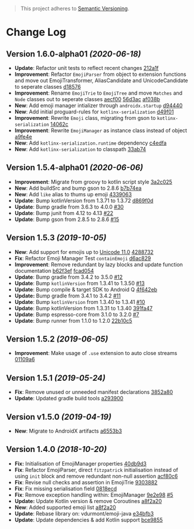 > This project adheres to [Semantic Versioning](http://semver.org/).

Change Log
==========

Version 1.6.0-alpha01 *(2020-06-18)*
----------------------------

* **Update**: Refactor unit tests to reflect recent changes [212a1f](https://github.com/AniTrend/android-emojify/commit/212a1f82aa0ec593766de2ebdf5234468176d61d)
* **Improvement**: Refactor `EmojiParser` from object to extension functions and move out  EmojiTransformer, AliasCandidate and UnicodeCandidate to seperate classes [d18576](https://github.com/AniTrend/android-emojify/commit/d185767b7f66d55d383948ad31d1aa59f2a24911)
* **Improvement**: Rename `EmojiTrie` to `EmojiTree` and move `Matches` and `Node` classes out to seperate classes [aecf00](https://github.com/AniTrend/android-emojify/commit/aecf003153ed3ae6b4a10c4229312e18641e9506) [56d3ac](https://github.com/AniTrend/android-emojify/commit/56d3acf88d83fe189adb08f904310ee44dcc6bf9) [af038b](https://github.com/AniTrend/android-emojify/commit/af038bca2871c7ed7ac0c81b090d8fe82eac7392)
* **New**: Add emoji manager intializer through `androidx.startup` [d94440](https://github.com/AniTrend/android-emojify/commit/d9444085b9b53d9cb871e704129d1efb881edcf2)
* **New**: Add initial proguard-rules for `kotlinx-serialization` [d49f01](https://github.com/AniTrend/android-emojify/commit/d49f01286dd7b3c42f0f39fc351c21eb794a8381)
* **Improvement**: Rewrite `Emoji` class, migrating from gson to `kotlinx-serialization` [14062c](https://github.com/AniTrend/android-emojify/commit/14062ce77866bc4365655d005dc1d0a3b7ee47cb)
* **Improvement**: Rewrite `EmojiManager` as instance class instead of object [a9fe4e](https://github.com/AniTrend/android-emojify/commit/a9fe4ebc7b53cbaf28eedbd2fb50113fc8220e7e)
* **New**: Add `kotlinx-serialization.runtime` dependency [c4edfa](https://github.com/AniTrend/android-emojify/commit/c4edfa04f377fa2dea627a2b0f48077ddacf615e)
* **New**: Add `kotlinx-serialization` to classpath [33ab74](https://github.com/AniTrend/android-emojify/commit/33ab743c6ae03c3ed37451d68b6c4864c9fd6c5d)

Version 1.5.4-alpha01 *(2020-06-06)*
----------------------------

* **Improvement**: Migrate from groovy to kotlin script style [3a2c025](https://github.com/AniTrend/android-emojify/commit/3a2c02530c2fd4ebf4f9a6d4fe8dce5bfbd32557)
* **New**: Add buildSrc and bump gson to 2.8.6 [b7b74ea](https://github.com/AniTrend/android-emojify/commit/b7b74ea6aadb18acd0fbdae483b99c9cd0143d8f)
* **New**: Add `like` alias to thums up emoji [4339063](https://github.com/AniTrend/android-emojify/commit/433906333f5230624d056e425943ace7dce5aa9b)
* **Update**: Bump kotlinVersion from 1.3.71 to 1.3.72 [d869f0d]()
* **Update**: Bump gradle from 3.6.3 to 4.0.0 [#30](https://github.com/AniTrend/android-emojify/pull/30)
* **Update**: Bump junit from 4.12 to 4.13 [#22](https://github.com/AniTrend/android-emojify/pull/22)
* **Update**: Bump gson from 2.8.5 to 2.8.6 [#15](https://github.com/AniTrend/android-emojify/pull/15)

Version 1.5.3 *(2019-10-05)*
----------------------------

* **New**: Add support for emojis up to [Unicode 11.0](https://emojipedia.org/unicode-11.0/) [4288732](https://github.com/AniTrend/android-emojify/commit/428873250dc5865d268aae36bbd459d0306b3167)
* **Fix**: Refactor Emoji Manager Test `containEmoji` [d6ac829](https://github.com/AniTrend/android-emojify/commit/d6ac82975d251c8cd03157c49a3cd712c13f5799)
* **Improvement**: Remove redundant by lazy blocks and update function documentation [b62f3ef](https://github.com/AniTrend/android-emojify/commit/b62f3ef789a1911458db69568bdb27f89c68e5a0) [fcad054](https://github.com/AniTrend/android-emojify/commit/fcad05446f0438cfe0e3284e8aad1ed7e13c0222)
* **Update**: Bump gradle from 3.4.2 to 3.5.0 [#12](https://github.com/AniTrend/android-emojify/pull/12)
* **Update**: Bump `kotlinVersion` from 1.3.41 to 1.3.50 [#13](https://github.com/AniTrend/android-emojify/pull/13)
* **Update**: Bump compile & target SDK to Android Q [4f642eb](https://github.com/AniTrend/android-emojify/commit/4f642eb803c16f3dbdd92ac8a1d9ce068a130ad5)
* **Update:** Bump gradle from 3.4.1 to 3.4.2 [#11](https://github.com/AniTrend/android-emojify/pull/11)
* **Update**: Bump `kotlinVersion` from 1.3.40 to 1.3.41 [#10](https://github.com/AniTrend/android-emojify/pull/10)
* **Update**: Bump kotlinVersion from 1.3.31 to 1.3.40 [391fa47](https://github.com/AniTrend/android-emojify/commit/391fa47974f7831713e43b60f12bfb4df6e4280d)
* **Update**: Bump espresso-core from 3.1.0 to 3.2.0 [#7](https://github.com/AniTrend/android-emojify/pull/7)
* **Update**: Bump runner from 1.1.0 to 1.2.0 [22b10c5](https://github.com/AniTrend/android-emojify/commit/22b10c5b385bf2a4347e1b70daf797787b491317)

Version 1.5.2 *(2019-06-05)*
----------------------------

* **Improvement**: Make usage of `.use` extension to auto close streams [01109a6](https://github.com/AniTrend/android-emojify/commit/01109a664ec943c946bca4b58cd7b7e844c49a2e) 

Version 1.5.1 *(2019-05-24)*
----------------------------

* **Fix**: Remove unused or unneeded manifest declarations [3852a80](https://github.com/AniTrend/android-emojify/commit/3852a80ca9cfa43a5344e3ee774d0b58adc5bf44)
* **Update**: Updated gradle build tools [a293900](https://github.com/AniTrend/android-emojify/commit/a293900ad90f04f9ef6174e7347f974c142cef01)

Version v1.5.0 *(2019-04-19)*
----------------------------

* **New**: Migrate to AndroidX artifacts [a6553b3](https://github.com/AniTrend/android-emojify/commit/a6553b32e2073ea49849b343f2eecd78a02c6174)

Version 1.4.0 *(2018-10-20)*
----------------------------

* **Fix:** Initialisation of EmojiManager properties [40db9d3](https://github.com/AniTrend/android-emojify/commit/40db9d332580d28d67e526296037036d72ff5ba3)
* **Fix**: Refactor EmojiParser, direct `fitzpatrick` initialisation instead of using `init` block and remove redundant non-null assertion [acf80c6](https://github.com/AniTrend/android-emojify/commit/acf80c658b2686fc2df7501c771f6722310505a3)
* **Fix**: Revise null checks and assertion in EmojiTrie [9303882](https://github.com/AniTrend/android-emojify/commit/93038829589dc25f0308d8052291261e3c0839eb)
* **Fix**: Fix missing serialisation field [0818ecd](https://github.com/AniTrend/android-emojify/commit/0818ecd2cd75d7c5b26f56fa07ef22b70413781d)
* **Fix**: Remove exception handling within: EmojiManager [9e2e98](https://github.com/AniTrend/android-emojify/commit/9e2e98a7578af3f4bcf28e2dbdae2245e819d209) [#5](https://github.com/AniTrend/android-emojify/pull/5)
* **Update:** Update Kotlin version & remove Coroutines [a8f2a20](https://github.com/AniTrend/android-emojify/commit/a8f2a20be3ccfcfc7ff5f4047a6b88461786f72d)
* **New**: Added supported emoji list [a8f2a20](https://github.com/AniTrend/android-emojify/commit/a8f2a20be3ccfcfc7ff5f4047a6b88461786f72d)
* **Update**: Rebase library on: vdurmont/emoji-java [e34bfb3](https://github.com/AniTrend/android-emojify/commit/e34bfb31c5f4f3a10535e7cf014e9c1ec4fea0cc)
* **Update**: Update dependencies & add Kotlin support [bce9855](https://github.com/AniTrend/android-emojify/commit/bce9855c9f2f05e11bcbf00548e53a9c1460fce7)